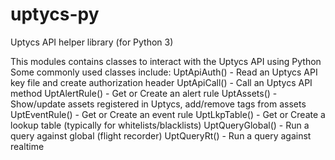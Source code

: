 # uptycs-py
Uptycs API helper library (for Python 3)

This modules contains classes to interact with the Uptycs API using Python
Some commonly used classes include:
   UptApiAuth()     - Read an Uptycs API key file and create authorization header
   UptApiCall()     - Call an Uptycs API method
   UptAlertRule()   - Get or Create an alert rule
   UptAssets()      - Show/update assets registered in Uptycs, add/remove tags from assets
   UptEventRule()   - Get or Create an event rule
   UptLkpTable()    - Get or Create a lookup table (typically for whitelists/blacklists)
   UptQueryGlobal() - Run a query against global (flight recorder)
   UptQueryRt()     - Run a query against realtime
